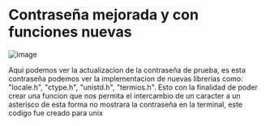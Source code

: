 <h1>Contraseña mejorada y con funciones nuevas</h1>

![image](https://github.com/XxIvanstromxX/C/assets/157620225/fe2c0582-0a0e-4b24-a19e-87c527377342)

<p>Aqui podemos ver la actualizacion de la contraseña de prueba, es esta contraseña podemos ver la implementacion de nuevas librerias como: 
"locale.h", "ctype.h", "unistd.h", "termios.h". Esto con la finalidad de poder crear una funcion que nos permita el intercambio de un caracter a un
asterisco de esta forma no mostrara la contraseña en la terminal, este codigo fue creado para unix</p>
